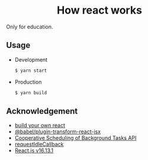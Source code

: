 <h1 align="center">How react works</h1>

Only for education.

## Usage

- Development

  ```bash
  $ yarn start
  ```

- Production

  ```bash
  $ yarn build
  ```

## Acknowledgement

- [build your own react](https://pomb.us/build-your-own-react/)
- [@babel/plugin-transform-react-jsx](https://babeljs.io/docs/en/babel-plugin-transform-react-jsx#pragma)
- [Cooperative Scheduling of Background Tasks API](https://developer.mozilla.org/en-US/docs/Web/API/Background_Tasks_API)
- [requestIdleCallback](https://developer.mozilla.org/en-US/docs/Web/API/Window/requestIdleCallback)
- [React.js v16.13.1](https://github.com/facebook/react/tree/v16.13.1)
